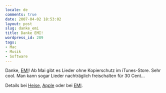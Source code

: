 ```yaml
---
locale: de
comments: true
date: 2007-04-02 18:53:02
layout: post
slug: danke_emi
title: Danke EMI!
wordpress_id: 289
tags:
- Mac
- Musik
- Software
---
```


Danke, [EMI](http://emigroup.com)! Ab Mai gibt es Lieder ohne Kopierschutz im
iTunes-Store. Sehr cool. Man kann sogar Lieder nachträglich freischalten für 30
Cent...

Details bei [Heise](http://www.heise.de/newsticker/meldung/87754),
[Apple](http://www.apple.com/pr/library/2007/04/02itunes.html) oder bei
[EMI](http://www.emigroup.com/Press/2007/press18.htm).
